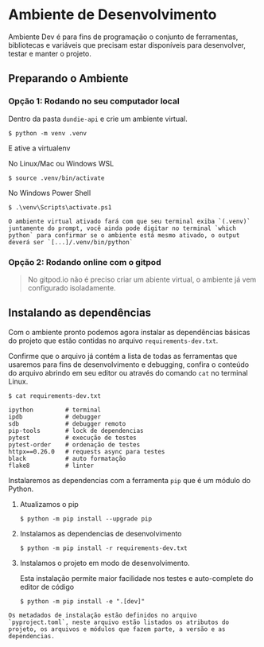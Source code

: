 # Ambiente de Desenvolvimento

Ambiente Dev é para fins de programação o conjunto de ferramentas, bibliotecas e variáveis que precisam estar disponíveis para desenvolver, testar e manter o projeto.

## Preparando o Ambiente

### Opção 1: Rodando no seu computador local 

Dentro da pasta `dundie-api` e crie um ambiente virtual.

```console
$ python -m venv .venv
```

E ative a virtualenv

No Linux/Mac ou Windows WSL
```console
$ source .venv/bin/activate
```

No Windows Power Shell
```console
$ .\venv\Scripts\activate.ps1
```

```admonish success
O ambiente virtual ativado fará com que seu terminal exiba `(.venv)` juntamente do prompt, você ainda pode digitar no terminal `which python` para confirmar se o ambiente está mesmo ativado, o output deverá ser `[...]/.venv/bin/python`
```

### Opção 2: Rodando online com o gitpod

> No gitpod.io não é preciso criar um abiente virtual, o ambiente já vem configurado isoladamente.

## Instalando as dependências

Com o ambiente pronto podemos agora instalar as dependências básicas do projeto que estão contidas no arquivo `requirements-dev.txt`.

Confirme que o arquivo já contém a lista de todas as ferramentas que usaremos para fins de desenvolvimento e debugging, confira o conteúdo do arquivo abrindo em seu editor ou através do comando `cat` no terminal Linux.

```console 
$ cat requirements-dev.txt

ipython         # terminal
ipdb            # debugger
sdb             # debugger remoto
pip-tools       # lock de dependencias
pytest          # execução de testes
pytest-order    # ordenação de testes
httpx==0.26.0   # requests async para testes
black           # auto formatação
flake8          # linter
```

Instalaremos as dependencias com a ferramenta `pip` que é um módulo do Python.

1. Atualizamos o pip
    ```console
    $ python -m pip install --upgrade pip
    ```
2. Instalamos as dependencias de desenvolvimento
    ```console
    $ python -m pip install -r requirements-dev.txt
    ```
3. Instalamos o projeto em modo de desenvolvimento.

    Esta instalação permite maior facilidade nos testes e auto-complete
do editor de código
    ```console
    $ python -m pip install -e ".[dev]"
    ```

```admonish info
Os metadados de instalação estão definidos no arquivo `pyproject.toml`, neste arquivo estão listados os atributos do projeto, os arquivos e módulos que fazem parte, a versão e as dependencias.
```

